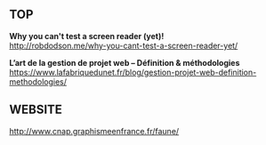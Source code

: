 ## TOP

**Why you can't test a screen reader (yet)!**  
http://robdodson.me/why-you-cant-test-a-screen-reader-yet/

**L’art de la gestion de projet web – Définition & méthodologies**  
https://www.lafabriquedunet.fr/blog/gestion-projet-web-definition-methodologies/

## WEBSITE

http://www.cnap.graphismeenfrance.fr/faune/  
